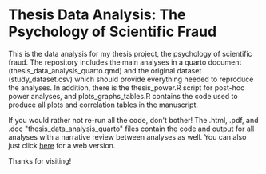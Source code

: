 # Thesis Data Analysis: The Psychology of Scientific Fraud
This is the data analysis for my thesis project, the psychology of scientific fraud. The repository includes the main analyses in a quarto document (thesis_data_analysis_quarto.qmd) and the original dataset (study_dataset.csv) which should provide everything needed to reproduce the analyses. In addition, there is the thesis_power.R script for post-hoc power analyses, and plots_graphs_tables.R contains the code used to produce all plots and correlation tables in the manuscript.

If you would rather not re-run all the code, don't bother! The .html, .pdf, and .doc "thesis_data_analysis_quarto" files contain the code and output for all analyses with a narrative review between analyses as well. You can also just click [here](https://benjaminjzubaly.github.io/Undergraduate-Thesis-Data-Analysis/) for a web version.

Thanks for visiting!
